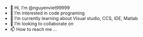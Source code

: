 - 👋 Hi, I’m @nguyenviet99999
- 👀 I’m interested in code programing
- 🌱 I’m currently learning about Visual studio, CCS, IDE, Matlab
- 💞️ I’m looking to collaborate on 
- 📫 How to reach me ...

<!---
nguyenviet99999/nguyenviet99999 is a ✨ special ✨ repository because its `README.md` (this file) appears on your GitHub profile.
You can click the Preview link to take a look at your changes.
--->
